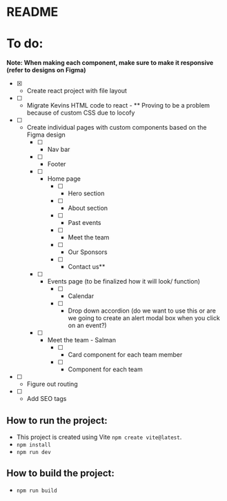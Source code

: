 # README

# To do:
**Note: When making each component, make sure to make it responsive (refer to designs on Figma)**  

- [x] - Create react project with file layout
- [ ] - Migrate Kevins HTML code to react - ** Proving to be a problem because of custom CSS due to locofy
- [ ] - Create individual pages with custom components based on the Figma design
    - [ ] - Nav bar
    - [ ] - Footer
    - [ ] - Home page
        - [ ] - Hero section
        - [ ] - About section
        - [ ] - Past events
        - [ ] - Meet the team
        - [ ] - Our Sponsors
        - [ ] - Contact us**
    - [ ] - Events page (to be finalized how it will look/ function)
        - [ ] - Calendar 
        - [ ] - Drop down accordion (do we want to use this or are we going to create an alert modal box when you click on an event?)
    - [ ] - Meet the team - Salman
        - [ ] - Card component for each team member
        - [ ] - Component for each team

- [ ] - Figure out routing 
- [ ] - Add SEO tags 

## How to run the project:
- This project is created using Vite `npm create vite@latest`.
- `npm install`
- `npm run dev`

## How to build the project:
- `npm run build`

